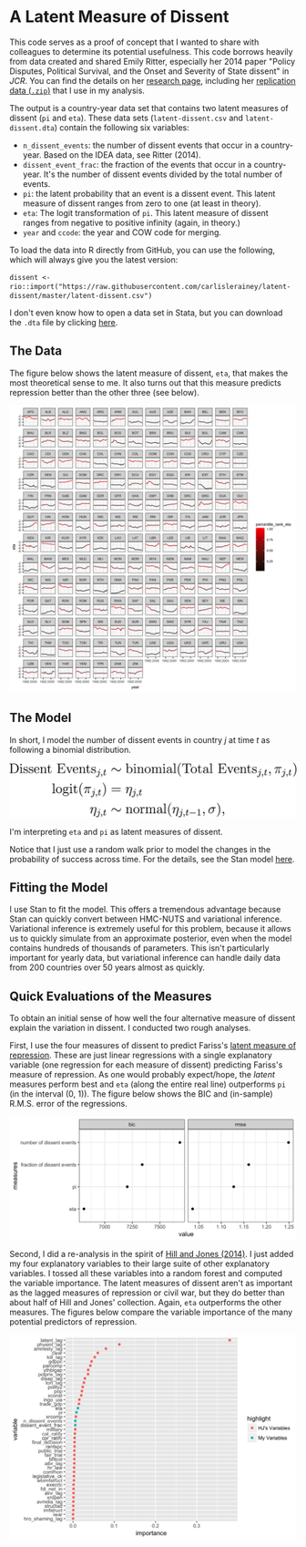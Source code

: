 # A Latent Measure of Dissent

This code serves as a proof of concept that I wanted to share with colleagues to determine its potential usefulness. This code borrows heavily from data created and shared Emily Ritter, especially her 2014 paper "Policy Disputes, Political Survival, and the Onset and Severity of State dissent" in *JCR*. You can find the details on her [research page](https://www.emilyhenckenritter.com/research/), including her [replication data (`.zip`)](https://www.emilyhenckenritter.com/s/RitterJCR2014Replication.zip) that I use in my analysis.

The output is a country-year data set that contains two latent measures of dissent (`pi` and `eta`). These data sets (`latent-dissent.csv` and `latent-dissent.dta`) contain the following six variables:

- `n_dissent_events`: the number of dissent events that occur in a country-year. Based on the IDEA data, see Ritter (2014).
- `dissent_event_frac`: the fraction of the events that occur in a country-year. It's the number of dissent events divided by the total number of events.
- `pi`: the latent probability that an event is a dissent event. This latent measure of dissent ranges from zero to one (at least in theory).
- `eta`: The logit transformation of `pi`. This latent measure of dissent ranges from negative to positive infinity (again, in theory.)
- `year` and `ccode`: the year and COW code for merging.

To load the data into R directly from GitHub, you can use the following, which will always give you the latest version:

    dissent <- rio::import("https://raw.githubusercontent.com/carlislerainey/latent-dissent/master/latent-dissent.csv")

 I don't even know how to open a data set in Stata, but you can download the `.dta` file by clicking [here](https://github.com/carlislerainey/latent-dissent/blob/master/latent-dissent.dta?raw=true).  

## The Data

The figure below shows the latent measure of dissent, `eta`, that makes the most theoretical sense to me. It also turns out that this measure predicts repression better than the other three (see below).

![](figs/eta.png)

## The Model

In short, I model the number of dissent events in country *j* at time *t* as following a binomial distribution.

![](figs/model.png)

I'm interpreting `eta` and `pi` as latent measures of dissent.

Notice that I just use a random walk prior to model the changes in the probability of success across time. For the details, see the Stan model [here](src/binomial.stan).

## Fitting the Model

I use Stan to fit the model. This offers a tremendous advantage because Stan can quickly convert between HMC-NUTS and variational inference. Variational inference is extremely useful for this problem, because it allows us to quickly simulate from an approximate posterior, even when the model contains hundreds of thousands of parameters. This isn't particularly important for yearly data, but variational inference can handle daily data from 200 countries over 50 years almost as quickly.

## Quick Evaluations of the Measures

To obtain an initial sense of how well the four alternative measure of dissent explain the variation in dissent. I conducted two rough analyses.

First, I use the four measures of dissent to predict Fariss's [latent measure of repression](http://humanrightsscores.org). These are just linear regressions with a single explanatory variable (one regression for each measure of dissent) predicting Fariss's measure of repression. As one would probably expect/hope, the *latent* measures perform best and `eta` (along the entire real line) outperforms `pi` (in the interval (0, 1)). The figure below shows the BIC and (in-sample) R.M.S. error of the regressions.

![](figs/fariss-test.png)

Second, I did a re-analysis in the spirit of [Hill and Jones (2014)](https://github.com/zmjones/eeesr). I just added my four explanatory variables to their large suite of other explanatory variables. I tossed all these variables into a random forest and computed the variable importance. The latent measures of dissent aren't as important as the lagged measures of repression or civil war, but they do better than about half of Hill and Jones' collection. Again, `eta` outperforms the other measures. The figures below compare the variable importance of the many potential predictors of repression.

![](figs/hj-test.png)
